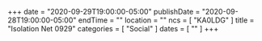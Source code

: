 +++
date = "2020-09-29T19:00:00-05:00"
publishDate = "2020-09-28T19:00:00-05:00"
endTime = ""
location = ""
ncs = [ "KA0LDG" ]
title = "Isolation Net 0929"
categories = [ "Social" ]
dates = [ "" ]
+++
